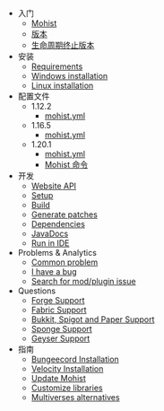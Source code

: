- 入门
  - [Mohist](/zh-cn/)
  - [版本](/zh-cn/about/versions.md)
  - [生命周期终止版本](/zh-cn/about/end-of-life.md)
- 安装
  - [Requirements](/zh-cn/install/requirements.md)
  - [Windows installation](/zh-cn/install/windows.md)
  - [Linux installation](/zh-cn/install/linux.md)
- 配置文件
  - 1.12.2
    - [mohist.yml](/zh-cn/config/mohist-yml-1.12.2.md)
  - 1.16.5
    - [mohist.yml](/zh-cn/config/mohist-yml-1.16.5.md)
  - 1.20.1
      - [mohist.yml](/zh-cn/config/mohist-yml-1.20.1.md)
    - [Mohist 命令](/zh-cn/config/commands.md)
- 开发
  - [Website API](/zh-cn/developer/website-api.md)
  - [Setup](/zh-cn/developer/setup.md)
  - [Build](/zh-cn/developer/build.md)
  - [Generate patches](/zh-cn/developer/patches.md)
  - [Dependencies](/zh-cn/developer/dependencies.md)
  - [JavaDocs](/zh-cn/developer/javadocs.md)
  - [Run in IDE](/zh-cn/developer/run-mohist-in-ide.md)
- Problems & Analytics
  - [Common problem](/zh-cn/install/problem.md)
  - [I have a bug](/zh-cn/questions/problem.md)
  - [Search for mod/plugin issue](/zh-cn/questions/modplissue.md)
- Questions
  - [Forge Support](/zh-cn/questions/forge.md)
  - [Fabric Support](/zh-cn/questions/fabric.md)
  - [Bukkit, Spigot and Paper Support](/zh-cn/questions/bukkitspigotpaper.md)
  - [Sponge Support](/zh-cn/questions/sponge.md)
  - [Geyser Support](/zh-cn/questions/geysermc.md)
- 指南
  - [Bungeecord Installation](/zh-cn/tutorials/bungeecord.md)
  - [Velocity Installation](/zh-cn/tutorials/velocity.md)
  - [Update Mohist](/zh-cn/tutorials/update.md)
  - [Customize libraries](/zh-cn/tutorials/customizelibraries.md)
  - [Multiverses alternatives](/zh-cn/tutorials/multiverses.md)
